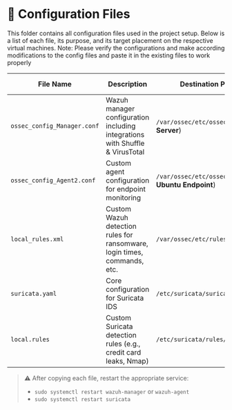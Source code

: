 # 🔧 Configuration Files

This folder contains all configuration files used in the project setup. Below is a list of each file, its purpose, and its target placement on the respective virtual machines.
Note: Please verify the configurations and make according modifications to the config files and paste it in the existing files to work properly

| File Name                  | Description                                                      | Destination Path on VM                          | Applies To                |
|---------------------------|------------------------------------------------------------------|--------------------------------------------------|---------------------------|
| `ossec_config_Manager.conf` | Wazuh manager configuration including integrations with Shuffle & VirusTotal | `/var/ossec/etc/ossec.conf` (on **Wazuh Server**) | Wazuh Manager             |
| `ossec_config_Agent2.conf`  | Custom agent configuration for endpoint monitoring               | `/var/ossec/etc/ossec.conf` (on **Ubuntu Endpoint**) | Wazuh Agent (Endpoint)   |
| `local_rules.xml`           | Custom Wazuh detection rules for ransomware, login times, commands, etc. | `/var/ossec/etc/rules/local_rules.xml`          | Wazuh Manager             |
| `suricata.yaml`             | Core configuration for Suricata IDS                              | `/etc/suricata/suricata.yaml`                   | Suricata (Ubuntu Endpoint) |
| `local.rules`               | Custom Suricata detection rules (e.g., credit card leaks, Nmap)  | `/etc/suricata/rules/local.rules`              | Suricata (Ubuntu Endpoint) |

> ⚠️ After copying each file, restart the appropriate service:
> - `sudo systemctl restart wazuh-manager` or `wazuh-agent`
> - `sudo systemctl restart suricata`

